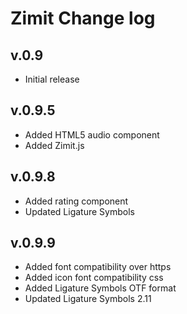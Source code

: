 # Zimit Change log

v.0.9
------
- Initial release

v.0.9.5
------
- Added HTML5 audio component
- Added Zimit.js

v.0.9.8
------
- Added rating component
- Updated Ligature Symbols

v.0.9.9
------
- Added font compatibility over https
- Added icon font compatibility css
- Added Ligature Symbols OTF format
- Updated Ligature Symbols 2.11
